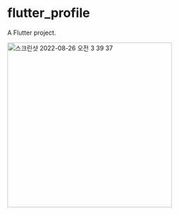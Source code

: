 # flutter_profile

A  Flutter project.


<img width="373" alt="스크린샷 2022-08-26 오전 3 39 37" src="https://user-images.githubusercontent.com/79856225/186743499-1ce26d14-5ee2-4a86-beae-c681463a7592.png">
